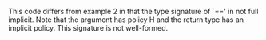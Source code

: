 This code differs from example 2 in that the type signature of `==' in not full implicit. Note that
    the argument has policy H and the return type has an implicit policy. This signature is not well-formed.